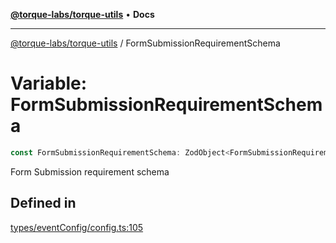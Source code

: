 [**@torque-labs/torque-utils**](../README.md) • **Docs**

***

[@torque-labs/torque-utils](../README.md) / FormSubmissionRequirementSchema

# Variable: FormSubmissionRequirementSchema

```ts
const FormSubmissionRequirementSchema: ZodObject<FormSubmissionRequirement>;
```

Form Submission requirement schema

## Defined in

[types/eventConfig/config.ts:105](https://github.com/torque-labs/torque-utils/blob/3bd29ca22f900f1cf2686f7f240bf82e15337207/types/eventConfig/config.ts#L105)
